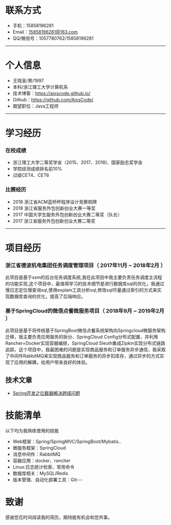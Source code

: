 # 联系方式

- 手机：15858196281 
- Email：15858196281@163.com
- QQ/微信号：1057780762/15858196281
---
# 个人信息
 - 王晓圣/男/1997 
 - 本科/浙江理工大学计算机系 
 - 技术博客：https://aixscode.github.io/ 
 - Github：https://github.com/AixsCode/
 - 期望职位：Java工程师
---
# 学习经历
### 在校成绩
- 浙江理工大学二等奖学金（2015、2017、2018)、国家励志奖学金
- 学院综测成绩排名前10%
- 过级CET4、CET6

### 比赛经历
- 2018 浙江省ACM蓝桥杯程序设计竞赛铜牌
- 2018 浙江省服务外包创新创业大赛一等奖
- 2017 中国大学生服务外包创新创业大赛二等奖（队长）
- 2017 浙江省服务外包创新创业大赛二等奖
---
# 项目经历
### 浙江省德波机电集团任务调度管理项目（ 2017年11月 ~ 2018年2月 ） 
此项目是基于ssm的后台任务调度系统,我在此项目中我主要负责任务调度主流程的功能实现,这个项目中，最值得学习的技术细节是进行数据库sql的优化，我通过慢日志定位慢查询sql,使用explain工具分析sql,修改sql尽量通过索引的方式来实现数据库查询的优化，提高了后端响应。
### 基于SpringCloud的微信点餐微服务项目（ 2018年9月 ~ 2019年2月 ）
此项目是基于将传统基于SpringBoot微信点餐系统架构向Springcloud微服务架构迁移，我主要负责应用服务的拆分、SpringCloud Config分布式配置，并利用Rancher+Docker实现容器编排，SpringCloud Sleuth集成Zipkin实现分布式链路追踪，这个项目中，我最困难的问题是实现商品服务和订单服务异步通信，我采取了中间件RabbitMQ来实现商品服务和订单服务的异步扣库存，通过异步的方式实现了应用的解耦，给用户带来良好的体验。
## 技术文章
- [Spring开发之拦截器解决跨域问题](https://blog.csdn.net/w_x_s_h_h/article/details/79196271)
# 技能清单
以下均为我熟练使用的技能
- Web框架：Spring/SpringMVC/SpringBoot/Mybatis..
- 微服务框架：SpringCloud
- 消息中间件：RabbitMQ
- 容器应用：docker、rancher
- Linux:日志统计检索、常用命令
- 数据库相关：MySQL/Redis
- 版本管理、自动化部署工具：Git---

# 致谢
感谢您花时间阅读我的简历，期待能有机会和您共事。
